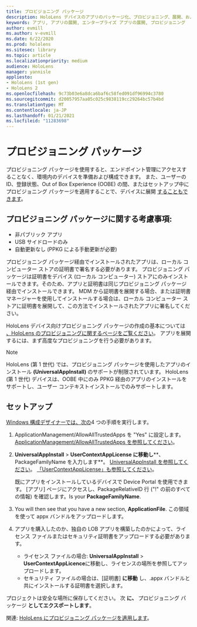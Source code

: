 ```yaml
---
title: プロビジョニング パッケージ
description: HoloLens デバイスのアプリのパッケージ化、プロビジョニング、展開、およびエンタープライズ アプリの展開について説明します。
keywords: アプリ, アプリの展開, エンタープライズ アプリの展開, プロビジョニング
author: evmill
ms.author: v-evmill
ms.date: 6/22/2020
ms.prod: hololens
ms.sitesec: library
ms.topic: article
ms.localizationpriority: medium
audience: HoloLens
manager: yannisle
appliesto:
- HoloLens (1st gen)
- HoloLens 2
ms.openlocfilehash: 9c73b03e6a8dca6baf6c58fed091df96994c3780
ms.sourcegitcommit: d20057957aa05c025c9838119cc29264bc57b4bd
ms.translationtype: MT
ms.contentlocale: ja-JP
ms.lasthandoff: 01/21/2021
ms.locfileid: "11283698"
---
```

# プロビジョニング パッケージ

プロビジョニング パッケージを使用すると、エンドポイント管理にアクセスすることなく、環境内のデバイスを準備および構成できます。 また、ユーザーの ID、登録状態、Out of Box Experience (OOBE) の間、またはセットアップ中にプロビジョニング パッケージを適用することで、デバイスに展開 [することもできます](https://docs.microsoft.com/hololens/hololens-provisioning##apply-a-provisioning-package-to-hololens-during-setup)。

## プロビジョニング パッケージに関する考慮事項:

* 非パブリック アプリ
* USB サイドロードのみ
* 自動更新なし (PPKG による手動更新が必要)

プロビジョニング パッケージ経由でインストールされたアプリは、ローカル コンピューター ストアの証明書で署名する必要があります。 プロビジョニング パッケージは証明書をデバイス (ローカル コンピューター) ストアにのみインストールできます。そのため、アプリと証明書は同じプロビジョニング パッケージ経由でインストールできます。 MDM から証明書を展開する場合、または証明書マネージャーを使用[](certificate-manager.md)してインストールする場合は、ローカル コンピューター ストアに証明書を展開して、この方法でインストールされたアプリに署名してください。

HoloLens デバイス向けプロビジョニング パッケージの作成の基本については [、HoloLens のプロビジョニングに関するページをご覧ください](https://docs.microsoft.com/hololens/hololens-provisioning)。 アプリを展開するには、まず高度なプロビジョニングを行う必要があります。

> [!NOTE]
> HoloLens (第 1 世代) では、プロビジョニング パッケージを使用したアプリのインストール **(UniversalAppInstall)** のサポートが制限されています。 HoloLens (第 1 世代) デバイスは、OOBE 中にのみ PPKG 経由のアプリのインストールをサポートし、ユーザー コンテキストインストールでのみサポートします。

## セットアップ

[Windows 構成デザイナーでは、次の](https://www.microsoft.com/store/productId/9NBLGGH4TX22)4 つの手順を実行します。

1. ApplicationManagement/AllowAllTrustedApps を "Yes" に設定します。 [ApplicationManagement/AllowAllTrustedApps を参照してください](https://docs.microsoft.com/windows/client-management/mdm/policy-csp-applicationmanagement#applicationmanagement-allowalltrustedapps)。

2. **UniversalAppInstall**  >  **UserContextAppLicense に移動し****、PackageFamilyName を入力します**。 [UniversalAppInstall を参照してください](https://docs.microsoft.com/windows/configuration/wcd/wcd-universalappinstall)。 [「UserContextAppLicense」も参照してください](https://docs.microsoft.com/windows/configuration/wcd/wcd-universalappinstall#usercontextapplicense)。

   既にアプリをインストールしているデバイスで Device Portal を使用できます。 [アプリ] ページにアクセスし、PackageRelativeID 行 ("!" の前のすべての情報) を確認します。Is your **PackageFamilyName**.

3. You will then see that you have a new section, **ApplicationFile**. この領域を使って appx バンドルをアップロードします。

4. アプリを購入したのか、独自の LOB アプリを構築したのかによって、ライセンス ファイルまたはセキュリティ証明書をアップロードする必要があります。

    - ライセンス ファイルの場合: **UniversalAppInstall**  >  **UserContextAppLicence**に移動し、ライセンスの場所を参照してアップロードします。
    - セキュリティ ファイルの場合は、[証明書] **に移動** し、.appx バンドルと共にインストールする証明書を選択します。

プロジェクトは安全な場所に保存してください。 次 **に、** プロビジョニング パッケージ **としてエクスポートします**。  

関連: [HoloLens にプロビジョニング パッケージを適用します](https://docs.microsoft.com/hololens/hololens-provisioning#apply-a-provisioning-package-to-hololens-during-setup)。

